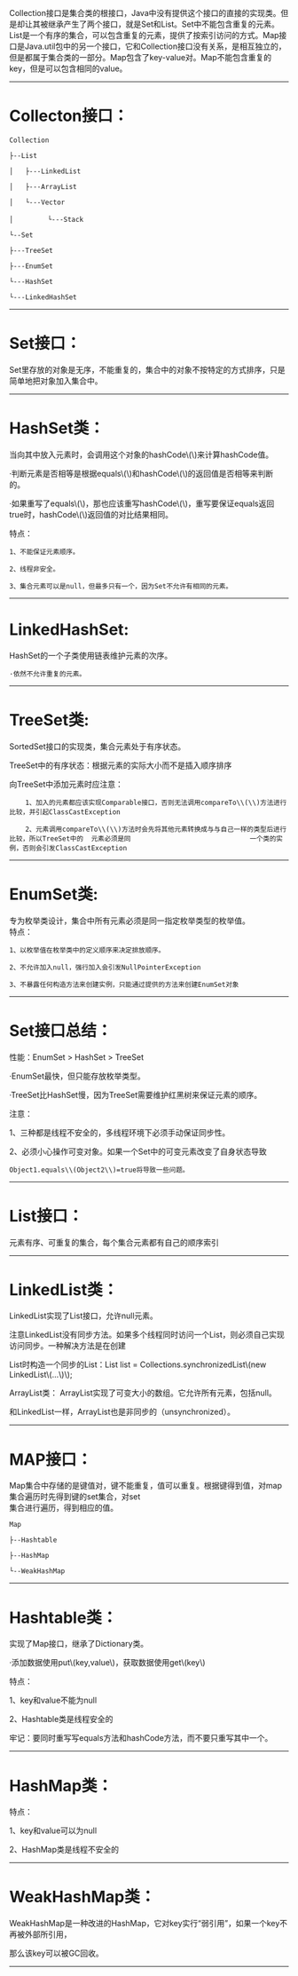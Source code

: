 Collection接口是集合类的根接口，Java中没有提供这个接口的直接的实现类。但是却让其被继承产生了两个接口，就是Set和List。Set中不能包含重复的元素。List是一个有序的集合，可以包含重复的元素，提供了按索引访问的方式。Map接口是Java.util包中的另一个接口，它和Collection接口没有关系，是相互独立的，但是都属于集合类的一部分。Map包含了key-value对。Map不能包含重复的key，但是可以包含相同的value。

---

# Collecton接口：

```
Collection

├--List

│   ├---LinkedList

│   ├---ArrayList

│   └---Vector

│　       └---Stack

└--Set

├---TreeSet

├---EnumSet

└---HashSet

└---LinkedHashSet
```

---

# Set接口：

 Set里存放的对象是无序，不能重复的，集合中的对象不按特定的方式排序，只是简单地把对象加入集合中。

---

# HashSet类：
 当向其中放入元素时，会调用这个对象的hashCode\\(\\)来计算hashCode值。

·判断元素是否相等是根据equals\\(\\)和hashCode\\(\\)的返回值是否相等来判断的。

·如果重写了equals\\(\\)，那也应该重写hashCode\\(\\)，重写要保证equals返回true时，hashCode\\(\\)返回值的对比结果相同。

特点：

    1、不能保证元素顺序。    

    2、线程非安全。   

    3、集合元素可以是null，但最多只有一个，因为Set不允许有相同的元素。

---

# LinkedHashSet:

HashSet的一个子类使用链表维护元素的次序。

    ·依然不允许重复的元素。

---

# TreeSet类:

SortedSet接口的实现类，集合元素处于有序状态。

TreeSet中的有序状态：根据元素的实际大小而不是插入顺序排序

向TreeSet中添加元素时应注意：

        1、加入的元素都应该实现Comparable接口，否则无法调用compareTo\\(\\)方法进行比较，并引起ClassCastException

        2、元素调用compareTo\\(\\)方法时会先将其他元素转换成与与自己一样的类型后进行比较，所以TreeSet中的  元素必须是同                              一个类的实例，否则会引发ClassCastException

---

# EnumSet类:

专为枚举类设计，集合中所有元素必须是同一指定枚举类型的枚举值。  
    特点：

    1、以枚举值在枚举类中的定义顺序来决定排放顺序。

    2、不允许加入null，强行加入会引发NullPointerException

    3、不暴露任何构造方法来创建实例，只能通过提供的方法来创建EnumSet对象

---

# Set接口总结：

性能：EnumSet &gt; HashSet &gt; TreeSet

·EnumSet最快，但只能存放枚举类型。

·TreeSet比HashSet慢，因为TreeSet需要维护红黑树来保证元素的顺序。

注意：

1、三种都是线程不安全的，多线程环境下必须手动保证同步性。

2、必须小心操作可变对象。如果一个Set中的可变元素改变了自身状态导致

    Object1.equals\\(Object2\\)=true将导致一些问题。

---

# List接口：

元素有序、可重复的集合，每个集合元素都有自己的顺序索引

---

# LinkedList类：

LinkedList实现了List接口，允许null元素。

注意LinkedList没有同步方法。如果多个线程同时访问一个List，则必须自己实现访问同步。一种解决方法是在创建

List时构造一个同步的List：List list = Collections.synchronizedList\\(new LinkedList\\(...\\)\\);

ArrayList类：   ArrayList实现了可变大小的数组。它允许所有元素，包括null。

和LinkedList一样，ArrayList也是非同步的（unsynchronized）。

---

# MAP接口：

Map集合中存储的是键值对，键不能重复，值可以重复。根据键得到值，对map集合遍历时先得到键的set集合，对set  
集合进行遍历，得到相应的值。

```
Map

├--Hashtable

├--HashMap

└--WeakHashMap
```

---

# Hashtable类：

实现了Map接口，继承了Dictionary类。

·添加数据使用put\\(key,value\\)，获取数据使用get\\(key\\)

特点：

1、key和value不能为null

2、Hashtable类是线程安全的

牢记：要同时重写写equals方法和hashCode方法，而不要只重写其中一个。

---

# HashMap类：

特点：

1、key和value可以为null  

2、HashMap类是线程不安全的

---

# WeakHashMap类：

WeakHashMap是一种改进的HashMap，它对key实行“弱引用”，如果一个key不再被外部所引用，

那么该key可以被GC回收。

---

# 

# 



